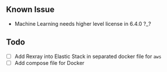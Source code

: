 ## Known Issue
- Machine Learning needs higher level license in 6.4.0 ?_?

## Todo
- [ ] Add Rexray into Elastic Stack in separated docker file for `aws`
- [ ] Add compose file for Docker
